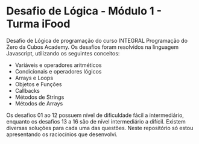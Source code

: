 # Desafio de Lógica - Módulo 1 - Turma iFood

Desafio de Lógica de programação do curso INTEGRAL Programação do Zero da Cubos Academy. Os desafios foram resolvidos na linguagem Javascript, utilizando os seguintes conceitos:

* Variáveis e operadores aritméticos
* Condicionais e operadores lógicos
* Arrays e Loops
* Objetos e Funções
* Callbacks
* Métodos de Strings
* Métodos de Arrays

Os desafios 01 ao 12 possuem nível de dificuldade fácil a intermediário, enquanto os desafios 13 a 16 são de nível intermediário a difícil. Existem diversas soluções para cada uma das questões. Neste repositório só estou apresentando os raciocínios que desenvolvi.